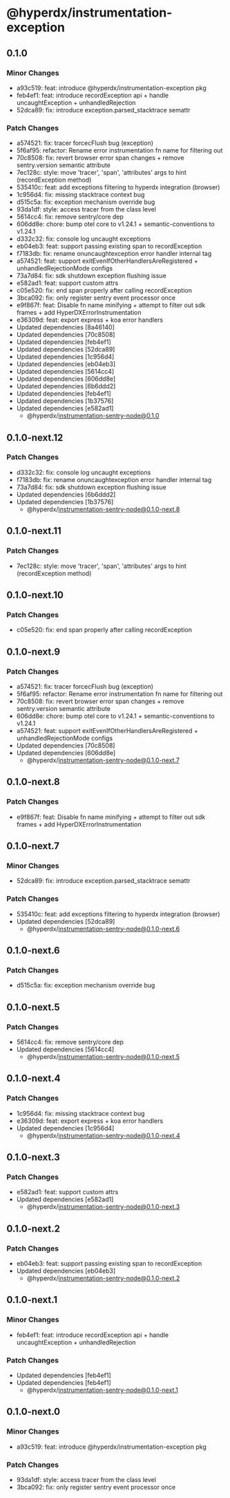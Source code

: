 # @hyperdx/instrumentation-exception

## 0.1.0

### Minor Changes

- a93c519: feat: introduce @hyperdx/instrumentation-exception pkg
- feb4ef1: feat: introduce recordException api + handle uncaughtException + unhandledRejection
- 52dca89: fix: introduce exception.parsed_stacktrace semattr

### Patch Changes

- a574521: fix: tracer forcecFlush bug (exception)
- 5f6af95: refactor: Rename error instrumentation fn name for filtering out
- 70c8508: fix: revert browser error span changes + remove sentry.version semantic attribute
- 7ec128c: style: move 'tracer', 'span', 'attributes' args to hint (recordException method)
- 535410c: feat: add exceptions filtering to hyperdx integration (browser)
- 1c956d4: fix: missing stacktrace context bug
- d515c5a: fix: exception mechanism override bug
- 93da1df: style: access tracer from the class level
- 5614cc4: fix: remove sentry/core dep
- 606dd8e: chore: bump otel core to v1.24.1 + semantic-conventions to v1.24.1
- d332c32: fix: console log uncaught exceptions
- eb04eb3: feat: support passing existing span to recordException
- f7183db: fix: rename onuncaughtexception error handler internal tag
- a574521: feat: support exitEvenIfOtherHandlersAreRegistered + unhandledRejectionMode configs
- 73a7d84: fix: sdk shutdown exception flushing issue
- e582ad1: feat: support custom attrs
- c05e520: fix: end span properly after calling recordException
- 3bca092: fix: only register sentry event processor once
- e9f867f: feat: Disable fn name minifying + attempt to filter out sdk frames + add HyperDXErrorInstrumentation
- e36309d: feat: export express + koa error handlers
- Updated dependencies [8a46140]
- Updated dependencies [70c8508]
- Updated dependencies [feb4ef1]
- Updated dependencies [52dca89]
- Updated dependencies [1c956d4]
- Updated dependencies [eb04eb3]
- Updated dependencies [5614cc4]
- Updated dependencies [606dd8e]
- Updated dependencies [6b6ddd2]
- Updated dependencies [feb4ef1]
- Updated dependencies [1b37576]
- Updated dependencies [e582ad1]
  - @hyperdx/instrumentation-sentry-node@0.1.0

## 0.1.0-next.12

### Patch Changes

- d332c32: fix: console log uncaught exceptions
- f7183db: fix: rename onuncaughtexception error handler internal tag
- 73a7d84: fix: sdk shutdown exception flushing issue
- Updated dependencies [6b6ddd2]
- Updated dependencies [1b37576]
  - @hyperdx/instrumentation-sentry-node@0.1.0-next.8

## 0.1.0-next.11

### Patch Changes

- 7ec128c: style: move 'tracer', 'span', 'attributes' args to hint (recordException method)

## 0.1.0-next.10

### Patch Changes

- c05e520: fix: end span properly after calling recordException

## 0.1.0-next.9

### Patch Changes

- a574521: fix: tracer forcecFlush bug (exception)
- 5f6af95: refactor: Rename error instrumentation fn name for filtering out
- 70c8508: fix: revert browser error span changes + remove sentry.version semantic attribute
- 606dd8e: chore: bump otel core to v1.24.1 + semantic-conventions to v1.24.1
- a574521: feat: support exitEvenIfOtherHandlersAreRegistered + unhandledRejectionMode configs
- Updated dependencies [70c8508]
- Updated dependencies [606dd8e]
  - @hyperdx/instrumentation-sentry-node@0.1.0-next.7

## 0.1.0-next.8

### Patch Changes

- e9f867f: feat: Disable fn name minifying + attempt to filter out sdk frames + add HyperDXErrorInstrumentation

## 0.1.0-next.7

### Minor Changes

- 52dca89: fix: introduce exception.parsed_stacktrace semattr

### Patch Changes

- 535410c: feat: add exceptions filtering to hyperdx integration (browser)
- Updated dependencies [52dca89]
  - @hyperdx/instrumentation-sentry-node@0.1.0-next.6

## 0.1.0-next.6

### Patch Changes

- d515c5a: fix: exception mechanism override bug

## 0.1.0-next.5

### Patch Changes

- 5614cc4: fix: remove sentry/core dep
- Updated dependencies [5614cc4]
  - @hyperdx/instrumentation-sentry-node@0.1.0-next.5

## 0.1.0-next.4

### Patch Changes

- 1c956d4: fix: missing stacktrace context bug
- e36309d: feat: export express + koa error handlers
- Updated dependencies [1c956d4]
  - @hyperdx/instrumentation-sentry-node@0.1.0-next.4

## 0.1.0-next.3

### Patch Changes

- e582ad1: feat: support custom attrs
- Updated dependencies [e582ad1]
  - @hyperdx/instrumentation-sentry-node@0.1.0-next.3

## 0.1.0-next.2

### Patch Changes

- eb04eb3: feat: support passing existing span to recordException
- Updated dependencies [eb04eb3]
  - @hyperdx/instrumentation-sentry-node@0.1.0-next.2

## 0.1.0-next.1

### Minor Changes

- feb4ef1: feat: introduce recordException api + handle uncaughtException + unhandledRejection

### Patch Changes

- Updated dependencies [feb4ef1]
- Updated dependencies [feb4ef1]
  - @hyperdx/instrumentation-sentry-node@0.1.0-next.1

## 0.1.0-next.0

### Minor Changes

- a93c519: feat: introduce @hyperdx/instrumentation-exception pkg

### Patch Changes

- 93da1df: style: access tracer from the class level
- 3bca092: fix: only register sentry event processor once
